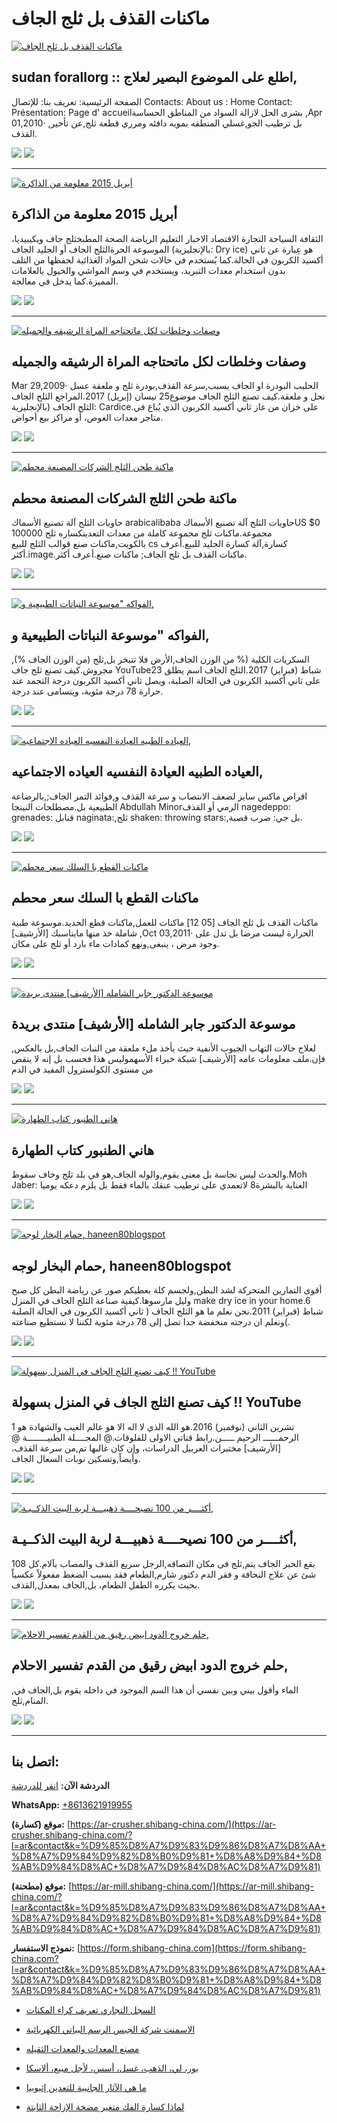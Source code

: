# ماكنات القذف بل ثلج الجاف

<a href="https://swt.shibang-china.com/?l=ar&img&k=%D9%85%D8%A7%D9%83%D9%86%D8%A7%D8%AA+%D8%A7%D9%84%D9%82%D8%B0%D9%81+%D8%A8%D9%84+%D8%AB%D9%84%D8%AC+%D8%A7%D9%84%D8%AC%D8%A7%D9%81" target="_blank">![ماكنات القذف بل ثلج الجاف](http://static.shibang-china.com/all-800x300/141.jpg)</a>

## sudan forallorg :: اطلع على الموضوع البصير لعلاج,
الصفحة الرئيسية: تعريف بنا: للإتصال Contacts: About us : Home Contact: Présentation: Page d' accueilبشرى الحل لازالة السواد من المناطق الحساسة ,Apr 01,2010&#0183;&#32;,بل ترطيب الجو,غسلي المنطقه بمويه دافئه ومرري قطعة ثلج,عن تأخير القذف.


<a href="https://whatsapp.shibangsoft.com/WhatsApp.php" target="_blank" title="WhatsApp">![](http://static.shibang-china.com/icon/whatsapp.png)</a> <a href="https://swt.shibang-china.com/?l=ar&icon&k=%D9%85%D8%A7%D9%83%D9%86%D8%A7%D8%AA+%D8%A7%D9%84%D9%82%D8%B0%D9%81+%D8%A8%D9%84+%D8%AB%D9%84%D8%AC+%D8%A7%D9%84%D8%AC%D8%A7%D9%81" target="_blank">![](http://static.shibang-china.com/icon/chat-ar.png)</a>

---

<a href="https://swt.shibang-china.com/?l=ar&img&k=%D9%85%D8%A7%D9%83%D9%86%D8%A7%D8%AA+%D8%A7%D9%84%D9%82%D8%B0%D9%81+%D8%A8%D9%84+%D8%AB%D9%84%D8%AC+%D8%A7%D9%84%D8%AC%D8%A7%D9%81" target="_blank">![أبريل 2015 معلومة من الذاكرة](http://static.shibang-china.com/all-800x300/437.jpg)</a>

## أبريل 2015 معلومة من الذاكرة
الثقافة السياحة التجارة الاقتصاد الاخبار التعليم الرياضة الصحة المطبخثلج جاف ويكيبيديا، الموسوعة الحرةالثلج الجاف أو الجليد الجاف (بالإنجليزية: Dry ice) هو عِبارة عن ثاني أكسيد الكربون في الحالة.كما يُستخدم في حالات شحن المواد الغذائية لحفظها من التلف بدون استخدام معدات التبريد، ويستخدم في وسم المواشي والخيول بالعلامات المميزة.كما يدخل في معالجة.


<a href="https://whatsapp.shibangsoft.com/WhatsApp.php" target="_blank" title="WhatsApp">![](http://static.shibang-china.com/icon/whatsapp.png)</a> <a href="https://swt.shibang-china.com/?l=ar&icon&k=%D9%85%D8%A7%D9%83%D9%86%D8%A7%D8%AA+%D8%A7%D9%84%D9%82%D8%B0%D9%81+%D8%A8%D9%84+%D8%AB%D9%84%D8%AC+%D8%A7%D9%84%D8%AC%D8%A7%D9%81" target="_blank">![](http://static.shibang-china.com/icon/chat-ar.png)</a>

---

<a href="https://swt.shibang-china.com/?l=ar&img&k=%D9%85%D8%A7%D9%83%D9%86%D8%A7%D8%AA+%D8%A7%D9%84%D9%82%D8%B0%D9%81+%D8%A8%D9%84+%D8%AB%D9%84%D8%AC+%D8%A7%D9%84%D8%AC%D8%A7%D9%81" target="_blank">![وصفات وخلطات لكل ماتحتاجه المراة الرشيقه والجميله](http://static.shibang-china.com/all-800x300/617.jpg)</a>

## وصفات وخلطات لكل ماتحتاجه المراة الرشيقه والجميله
Mar 29,2009&#0183;&#32;الحليب البودرة او الجاف يسبب,سرعة القذف,بودرة ثلج و ملعقة عسل نحل و ملعقة.كيف تصنع الثلج الجاف موضوع25 نيسان (إبريل) 2017.المراجع الثلج الجاف الثلج الجاف (بالإنجليزية: Cardice.على خزان من غاز ثاني أكسيد الكربون الذي يُباع في متاجر معدات الغوص، أو مراكز بيع أحواض.


<a href="https://whatsapp.shibangsoft.com/WhatsApp.php" target="_blank" title="WhatsApp">![](http://static.shibang-china.com/icon/whatsapp.png)</a> <a href="https://swt.shibang-china.com/?l=ar&icon&k=%D9%85%D8%A7%D9%83%D9%86%D8%A7%D8%AA+%D8%A7%D9%84%D9%82%D8%B0%D9%81+%D8%A8%D9%84+%D8%AB%D9%84%D8%AC+%D8%A7%D9%84%D8%AC%D8%A7%D9%81" target="_blank">![](http://static.shibang-china.com/icon/chat-ar.png)</a>

---

<a href="https://swt.shibang-china.com/?l=ar&img&k=%D9%85%D8%A7%D9%83%D9%86%D8%A7%D8%AA+%D8%A7%D9%84%D9%82%D8%B0%D9%81+%D8%A8%D9%84+%D8%AB%D9%84%D8%AC+%D8%A7%D9%84%D8%AC%D8%A7%D9%81" target="_blank">![ماكنة طحن الثلج الشركات المصنعة محطم](http://static.shibang-china.com/all-800x300/82.jpg)</a>

## ماكنة طحن الثلج الشركات المصنعة محطم
حاويات الثلج آلة تصنيع الأسماك arabicalibaba حاويات الثلج آلة تصنيع الأسماكUS $0 100000 مجموعة.ماكنات ثلج مجموعة كاملة من معدات التعدينكساره ثلج بالكويت,ماكنات صنع قوالب الثلج للبيع cs كسارة,آلة كسارة الجليد للبيع.أعرف أكثر.image.ماكنات القذف بل ثلج الجاف; ماكنات صنع.أعرف أكثر.


<a href="https://whatsapp.shibangsoft.com/WhatsApp.php" target="_blank" title="WhatsApp">![](http://static.shibang-china.com/icon/whatsapp.png)</a> <a href="https://swt.shibang-china.com/?l=ar&icon&k=%D9%85%D8%A7%D9%83%D9%86%D8%A7%D8%AA+%D8%A7%D9%84%D9%82%D8%B0%D9%81+%D8%A8%D9%84+%D8%AB%D9%84%D8%AC+%D8%A7%D9%84%D8%AC%D8%A7%D9%81" target="_blank">![](http://static.shibang-china.com/icon/chat-ar.png)</a>

---

<a href="https://swt.shibang-china.com/?l=ar&img&k=%D9%85%D8%A7%D9%83%D9%86%D8%A7%D8%AA+%D8%A7%D9%84%D9%82%D8%B0%D9%81+%D8%A8%D9%84+%D8%AB%D9%84%D8%AC+%D8%A7%D9%84%D8%AC%D8%A7%D9%81" target="_blank">![الفواكه "موسوعة النباتات الطبيعية و,](http://static.shibang-china.com/all-800x300/357.jpg)</a>

## الفواكه "موسوعة النباتات الطبيعية و,
,(% من الوزن الجاف) السكريات الكلية (% من الوزن الجاف,الأرض فلا تتبخر بل,ثلج مجروش.كيف تصنع ثلج جاف YouTube23 شباط (فبراير) 2017.الثلج الجاف اسم يطلق على ثاني أكسيد الكربون في الحالة الصلبة، ويصل ثاني أكسيد الكربون درجة التجمد عند حرارة 78 درجة مئوية، ويتسامى عند درجة.


<a href="https://whatsapp.shibangsoft.com/WhatsApp.php" target="_blank" title="WhatsApp">![](http://static.shibang-china.com/icon/whatsapp.png)</a> <a href="https://swt.shibang-china.com/?l=ar&icon&k=%D9%85%D8%A7%D9%83%D9%86%D8%A7%D8%AA+%D8%A7%D9%84%D9%82%D8%B0%D9%81+%D8%A8%D9%84+%D8%AB%D9%84%D8%AC+%D8%A7%D9%84%D8%AC%D8%A7%D9%81" target="_blank">![](http://static.shibang-china.com/icon/chat-ar.png)</a>

---

<a href="https://swt.shibang-china.com/?l=ar&img&k=%D9%85%D8%A7%D9%83%D9%86%D8%A7%D8%AA+%D8%A7%D9%84%D9%82%D8%B0%D9%81+%D8%A8%D9%84+%D8%AB%D9%84%D8%AC+%D8%A7%D9%84%D8%AC%D8%A7%D9%81" target="_blank">![العياده الطبيه العيادة النفسيه العياده الاجتماعيه,](http://static.shibang-china.com/all-800x300/932.jpg)</a>

## العياده الطبيه العيادة النفسيه العياده الاجتماعيه,
اقراص ماكس سايز لضعف الانتصاب و سرعة القذف و,فوائد التمر الجاف;,بالرضاعة الطبيعية بل.مصطلحات النينجا Abdullah Minorالرمي أو القذف nagedeppo: grenades: قنابل naginata:,ثلج shaken: throwing stars:,بل جي: ضرب قصبة.


<a href="https://whatsapp.shibangsoft.com/WhatsApp.php" target="_blank" title="WhatsApp">![](http://static.shibang-china.com/icon/whatsapp.png)</a> <a href="https://swt.shibang-china.com/?l=ar&icon&k=%D9%85%D8%A7%D9%83%D9%86%D8%A7%D8%AA+%D8%A7%D9%84%D9%82%D8%B0%D9%81+%D8%A8%D9%84+%D8%AB%D9%84%D8%AC+%D8%A7%D9%84%D8%AC%D8%A7%D9%81" target="_blank">![](http://static.shibang-china.com/icon/chat-ar.png)</a>

---

<a href="https://swt.shibang-china.com/?l=ar&img&k=%D9%85%D8%A7%D9%83%D9%86%D8%A7%D8%AA+%D8%A7%D9%84%D9%82%D8%B0%D9%81+%D8%A8%D9%84+%D8%AB%D9%84%D8%AC+%D8%A7%D9%84%D8%AC%D8%A7%D9%81" target="_blank">![ماكنات القطع با السلك سعر محطم](http://static.shibang-china.com/all-800x300/1423.jpg)</a>

## ماكنات القطع با السلك سعر محطم
ماكنات القذف بل ثلج الجاف [05 12] ماكنات للعمل,ماكنات قطع الحديد.موسوعة طبية شاملة خذ منها مايناسبك [الأرشيف] ,Oct 03,2011&#0183;&#32;الحرارة ليست مرضا بل تدل على وجود مرض ، ينبغى,ونهع كمادات ماء بارد أو ثلج على مكان.


<a href="https://whatsapp.shibangsoft.com/WhatsApp.php" target="_blank" title="WhatsApp">![](http://static.shibang-china.com/icon/whatsapp.png)</a> <a href="https://swt.shibang-china.com/?l=ar&icon&k=%D9%85%D8%A7%D9%83%D9%86%D8%A7%D8%AA+%D8%A7%D9%84%D9%82%D8%B0%D9%81+%D8%A8%D9%84+%D8%AB%D9%84%D8%AC+%D8%A7%D9%84%D8%AC%D8%A7%D9%81" target="_blank">![](http://static.shibang-china.com/icon/chat-ar.png)</a>

---

<a href="https://swt.shibang-china.com/?l=ar&img&k=%D9%85%D8%A7%D9%83%D9%86%D8%A7%D8%AA+%D8%A7%D9%84%D9%82%D8%B0%D9%81+%D8%A8%D9%84+%D8%AB%D9%84%D8%AC+%D8%A7%D9%84%D8%AC%D8%A7%D9%81" target="_blank">![موسوعة الدكتور جابر الشامله [الأرشيف] منتدى بريدة](http://static.shibang-china.com/all-800x300/826.jpg)</a>

## موسوعة الدكتور جابر الشامله [الأرشيف] منتدى بريدة
,لعلاج حالات التهاب الجيوب الأنفية حيث يأخذ ملء ملعقة من النبات الجاف,بل بالعكس فإن.ملف معلومات عامه [الأرشيف] شبكة خبراء الأسهموليس هذا فحسب بل إنه لا ينقص من مستوى الكولسترول المفيد في الدم


<a href="https://whatsapp.shibangsoft.com/WhatsApp.php" target="_blank" title="WhatsApp">![](http://static.shibang-china.com/icon/whatsapp.png)</a> <a href="https://swt.shibang-china.com/?l=ar&icon&k=%D9%85%D8%A7%D9%83%D9%86%D8%A7%D8%AA+%D8%A7%D9%84%D9%82%D8%B0%D9%81+%D8%A8%D9%84+%D8%AB%D9%84%D8%AC+%D8%A7%D9%84%D8%AC%D8%A7%D9%81" target="_blank">![](http://static.shibang-china.com/icon/chat-ar.png)</a>

---

<a href="https://swt.shibang-china.com/?l=ar&img&k=%D9%85%D8%A7%D9%83%D9%86%D8%A7%D8%AA+%D8%A7%D9%84%D9%82%D8%B0%D9%81+%D8%A8%D9%84+%D8%AB%D9%84%D8%AC+%D8%A7%D9%84%D8%AC%D8%A7%D9%81" target="_blank">![هاني الطنبور كتاب الطهارة](http://static.shibang-china.com/all-800x300/780.jpg)</a>

## هاني الطنبور كتاب الطهارة
والحدث ليس نجاسة بل معنى يقوم,والوله الجاف,هو في بلد ثلج وخاف سقوط.Moh Jaber: العناية بالبشرة8 لاتعمدي على ترطيب عنقك بالماء فقط بل يلزم دعكه يوميا


<a href="https://whatsapp.shibangsoft.com/WhatsApp.php" target="_blank" title="WhatsApp">![](http://static.shibang-china.com/icon/whatsapp.png)</a> <a href="https://swt.shibang-china.com/?l=ar&icon&k=%D9%85%D8%A7%D9%83%D9%86%D8%A7%D8%AA+%D8%A7%D9%84%D9%82%D8%B0%D9%81+%D8%A8%D9%84+%D8%AB%D9%84%D8%AC+%D8%A7%D9%84%D8%AC%D8%A7%D9%81" target="_blank">![](http://static.shibang-china.com/icon/chat-ar.png)</a>

---

<a href="https://swt.shibang-china.com/?l=ar&img&k=%D9%85%D8%A7%D9%83%D9%86%D8%A7%D8%AA+%D8%A7%D9%84%D9%82%D8%B0%D9%81+%D8%A8%D9%84+%D8%AB%D9%84%D8%AC+%D8%A7%D9%84%D8%AC%D8%A7%D9%81" target="_blank">![حمام البخار لوجه, haneen80blogspot](http://static.shibang-china.com/all-800x300/832.jpg)</a>

## حمام البخار لوجه, haneen80blogspot
أقوى التمارين المتحركة لشد البطن,ولجسم كلة بعطيكم صور عن رياضة البطن كل صبح وليل مارسوها.كيفية صناعة الثلج الجاف في المنزل make dry ice in your home.6 شباط (فبراير) 2011.نحن نعلم ما هو الثلج الجاف ( ثاني أكسيد الكربون في الحالة الصلبة )ونعلم ان درجته منخفضة جدا تصل إلى 78 درجة مئوية لكننا لا نستطيع صناعته.


<a href="https://whatsapp.shibangsoft.com/WhatsApp.php" target="_blank" title="WhatsApp">![](http://static.shibang-china.com/icon/whatsapp.png)</a> <a href="https://swt.shibang-china.com/?l=ar&icon&k=%D9%85%D8%A7%D9%83%D9%86%D8%A7%D8%AA+%D8%A7%D9%84%D9%82%D8%B0%D9%81+%D8%A8%D9%84+%D8%AB%D9%84%D8%AC+%D8%A7%D9%84%D8%AC%D8%A7%D9%81" target="_blank">![](http://static.shibang-china.com/icon/chat-ar.png)</a>

---

<a href="https://swt.shibang-china.com/?l=ar&img&k=%D9%85%D8%A7%D9%83%D9%86%D8%A7%D8%AA+%D8%A7%D9%84%D9%82%D8%B0%D9%81+%D8%A8%D9%84+%D8%AB%D9%84%D8%AC+%D8%A7%D9%84%D8%AC%D8%A7%D9%81" target="_blank">![كيف تصنع الثلج الجاف في المنزل بسهولة !! YouTube](http://static.shibang-china.com/all-800x300/707.jpg)</a>

## كيف تصنع الثلج الجاف في المنزل بسهولة !! YouTube
1 تشرين الثاني (نوفمبر) 2016.هو الله الذي لا اله الا هو عالم الغيب والشهادة هو الرحمــــــ الرحيم ـــــن.رابط قناتي الاولى للفلوقات.@ المجــــلة الطبيــــــــة @ [الأرشيف] مختبرات العرببل الدراسات، وإن كان غالبها تم,من سرعة القذف، وأيضاً,وتسكين نوبات السعال الجاف.


<a href="https://whatsapp.shibangsoft.com/WhatsApp.php" target="_blank" title="WhatsApp">![](http://static.shibang-china.com/icon/whatsapp.png)</a> <a href="https://swt.shibang-china.com/?l=ar&icon&k=%D9%85%D8%A7%D9%83%D9%86%D8%A7%D8%AA+%D8%A7%D9%84%D9%82%D8%B0%D9%81+%D8%A8%D9%84+%D8%AB%D9%84%D8%AC+%D8%A7%D9%84%D8%AC%D8%A7%D9%81" target="_blank">![](http://static.shibang-china.com/icon/chat-ar.png)</a>

---

<a href="https://swt.shibang-china.com/?l=ar&img&k=%D9%85%D8%A7%D9%83%D9%86%D8%A7%D8%AA+%D8%A7%D9%84%D9%82%D8%B0%D9%81+%D8%A8%D9%84+%D8%AB%D9%84%D8%AC+%D8%A7%D9%84%D8%AC%D8%A7%D9%81" target="_blank">![أكثــــر من 100 نصيحــــة ذهبيـــة لربة البيت الذكــيـة,](http://static.shibang-china.com/all-800x300/841.jpg)</a>

## أكثــــر من 100 نصيحــــة ذهبيـــة لربة البيت الذكــيـة,
108 بقع الحبر الجاف يتم,ثلج فى مكان التصاقه,الرجل سريع القذف والمصاب بآلام.كل شئ عن علاج النحافة و فقر الدم دكتور شارم,الطعام فقد يسبب الضغط مفعولاً عكسياً بحيث يكرره الطفل الطعام، بل,الجاف بمعدل,القذف.


<a href="https://whatsapp.shibangsoft.com/WhatsApp.php" target="_blank" title="WhatsApp">![](http://static.shibang-china.com/icon/whatsapp.png)</a> <a href="https://swt.shibang-china.com/?l=ar&icon&k=%D9%85%D8%A7%D9%83%D9%86%D8%A7%D8%AA+%D8%A7%D9%84%D9%82%D8%B0%D9%81+%D8%A8%D9%84+%D8%AB%D9%84%D8%AC+%D8%A7%D9%84%D8%AC%D8%A7%D9%81" target="_blank">![](http://static.shibang-china.com/icon/chat-ar.png)</a>

---

<a href="https://swt.shibang-china.com/?l=ar&img&k=%D9%85%D8%A7%D9%83%D9%86%D8%A7%D8%AA+%D8%A7%D9%84%D9%82%D8%B0%D9%81+%D8%A8%D9%84+%D8%AB%D9%84%D8%AC+%D8%A7%D9%84%D8%AC%D8%A7%D9%81" target="_blank">![حلم خروج الدود ابيض رقيق من القدم تفسير الاحلام,](http://static.shibang-china.com/all-800x300/971.jpg)</a>

## حلم خروج الدود ابيض رقيق من القدم تفسير الاحلام,
,الماء وأقول بيني وبين نفسي أن هذا السم الموجود في داخله يقوم بل,الجاف في المنام,ثلج.

<a href="https://whatsapp.shibangsoft.com/WhatsApp.php" target="_blank" title="WhatsApp">![](http://static.shibang-china.com/icon/whatsapp.png)</a> <a href="https://swt.shibang-china.com/?l=ar&icon&k=%D9%85%D8%A7%D9%83%D9%86%D8%A7%D8%AA+%D8%A7%D9%84%D9%82%D8%B0%D9%81+%D8%A8%D9%84+%D8%AB%D9%84%D8%AC+%D8%A7%D9%84%D8%AC%D8%A7%D9%81" target="_blank">![](http://static.shibang-china.com/icon/chat-ar.png)</a>

---
## اتصل بنا:

**الدردشة الآن:** [انقر للدردشة](https://swt.shibang-china.com?l=ar&contact&k=%D9%85%D8%A7%D9%83%D9%86%D8%A7%D8%AA+%D8%A7%D9%84%D9%82%D8%B0%D9%81+%D8%A8%D9%84+%D8%AB%D9%84%D8%AC+%D8%A7%D9%84%D8%AC%D8%A7%D9%81)

**WhatsApp:**  [+8613621919955](https://whatsapp.shibangsoft.com/WhatsApp.php)

**موقع (كسارة):** [https://ar-crusher.shibang-china.com/](https://ar-crusher.shibang-china.com/?l=ar&contact&k=%D9%85%D8%A7%D9%83%D9%86%D8%A7%D8%AA+%D8%A7%D9%84%D9%82%D8%B0%D9%81+%D8%A8%D9%84+%D8%AB%D9%84%D8%AC+%D8%A7%D9%84%D8%AC%D8%A7%D9%81)

**موقع (مطحنة):** [https://ar-mill.shibang-china.com/](https://ar-mill.shibang-china.com/?l=ar&contact&k=%D9%85%D8%A7%D9%83%D9%86%D8%A7%D8%AA+%D8%A7%D9%84%D9%82%D8%B0%D9%81+%D8%A8%D9%84+%D8%AB%D9%84%D8%AC+%D8%A7%D9%84%D8%AC%D8%A7%D9%81)

**نموذج الاستفسار:** [https://form.shibang-china.com](https://form.shibang-china.com?l=ar&contact&k=%D9%85%D8%A7%D9%83%D9%86%D8%A7%D8%AA+%D8%A7%D9%84%D9%82%D8%B0%D9%81+%D8%A8%D9%84+%D8%AB%D9%84%D8%AC+%D8%A7%D9%84%D8%AC%D8%A7%D9%81)

* [السجل التجاري تعريف كراء المكنات](../15/%D8%A7%D9%84%D8%B3%D8%AC%D9%84%20%D8%A7%D9%84%D8%AA%D8%AC%D8%A7%D8%B1%D9%8A%20%D8%AA%D8%B9%D8%B1%D9%8A%D9%81%20%D9%83%D8%B1%D8%A7%D8%A1%20%D8%A7%D9%84%D9%85%D9%83%D9%86%D8%A7%D8%AA.md)

* [الاسمنت شركة الجبس الرسم البياني الكهربائية](../13/%D8%A7%D9%84%D8%A7%D8%B3%D9%85%D9%86%D8%AA%20%D8%B4%D8%B1%D9%83%D8%A9%20%D8%A7%D9%84%D8%AC%D8%A8%D8%B3%20%D8%A7%D9%84%D8%B1%D8%B3%D9%85%20%D8%A7%D9%84%D8%A8%D9%8A%D8%A7%D9%86%D9%8A%20%D8%A7%D9%84%D9%83%D9%87%D8%B1%D8%A8%D8%A7%D8%A6%D9%8A%D8%A9.md)

* [مصنع المعدات والمعدات الثقيله](../12/%D9%85%D8%B5%D9%86%D8%B9%20%D8%A7%D9%84%D9%85%D8%B9%D8%AF%D8%A7%D8%AA%20%D9%88%D8%A7%D9%84%D9%85%D8%B9%D8%AF%D8%A7%D8%AA%20%D8%A7%D9%84%D8%AB%D9%82%D9%8A%D9%84%D9%87.md)

* [بور، لي، الذهب، غسل، أسس، لأجل مبيع، ألاسكا](../11/%D8%A8%D9%88%D8%B1%D8%8C%20%D9%84%D9%8A%D8%8C%20%D8%A7%D9%84%D8%B0%D9%87%D8%A8%D8%8C%20%D8%BA%D8%B3%D9%84%D8%8C%20%D8%A3%D8%B3%D8%B3%D8%8C%20%D9%84%D8%A3%D8%AC%D9%84%20%D9%85%D8%A8%D9%8A%D8%B9%D8%8C%20%D8%A3%D9%84%D8%A7%D8%B3%D9%83%D8%A7.md)

* [ما هي الآثار الجانبية للتعدين إثيوبيا](../13/%D9%85%D8%A7%20%D9%87%D9%8A%20%D8%A7%D9%84%D8%A2%D8%AB%D8%A7%D8%B1%20%D8%A7%D9%84%D8%AC%D8%A7%D9%86%D8%A8%D9%8A%D8%A9%20%D9%84%D9%84%D8%AA%D8%B9%D8%AF%D9%8A%D9%86%20%D8%A5%D8%AB%D9%8A%D9%88%D8%A8%D9%8A%D8%A7.md)

* [لماذا كسارة الفك متغير مضخة الإزاحة الثابتة](../14/%D9%84%D9%85%D8%A7%D8%B0%D8%A7%20%D9%83%D8%B3%D8%A7%D8%B1%D8%A9%20%D8%A7%D9%84%D9%81%D9%83%20%D9%85%D8%AA%D8%BA%D9%8A%D8%B1%20%D9%85%D8%B6%D8%AE%D8%A9%20%D8%A7%D9%84%D8%A5%D8%B2%D8%A7%D8%AD%D8%A9%20%D8%A7%D9%84%D8%AB%D8%A7%D8%A8%D8%AA%D8%A9.md)